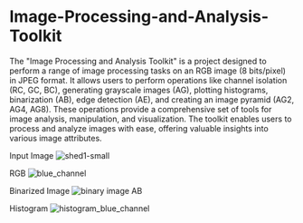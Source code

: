 # Image-Processing-and-Analysis-Toolkit

The "Image Processing and Analysis Toolkit" is a project designed to perform a range of image processing tasks on an RGB image (8 bits/pixel) in JPEG format. It allows users to perform operations like channel isolation (RC, GC, BC), generating grayscale images (AG), plotting histograms, binarization (AB), edge detection (AE), and creating an image pyramid (AG2, AG4, AG8). These operations provide a comprehensive set of tools for image analysis, manipulation, and visualization. The toolkit enables users to process and analyze images with ease, offering valuable insights into various image attributes.

Input Image
![shed1-small](https://github.com/PUSHKAR99055/Image-Processing-and-Analysis-Toolkit/assets/39960554/b02f1faf-6824-487f-a7d2-97a57ab3f5d4)

RGB
![blue_channel](https://github.com/PUSHKAR99055/Image-Processing-and-Analysis-Toolkit/assets/39960554/62e20544-5f5b-4026-aac7-0f4303940621)

Binarized Image
![binary image AB](https://github.com/PUSHKAR99055/Image-Processing-and-Analysis-Toolkit/assets/39960554/e6d20243-9783-4dda-806f-84a605ea9904)

Histogram
![histogram_blue_channel](https://github.com/PUSHKAR99055/Image-Processing-and-Analysis-Toolkit/assets/39960554/6d90e84a-64a6-482b-8d7c-b747cc6d2e48)


